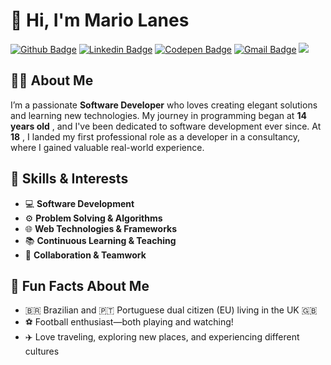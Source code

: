 # 👋 Hi, I'm **Mario Lanes**

[![Github Badge](https://img.shields.io/badge/-Github-000?style=flat-square&logo=Github&logoColor=white&link=https://github.com/mlanes)](https://github.com/mlanes)
[![Linkedin Badge](https://img.shields.io/badge/-LinkedIn-blue?style=flat-square&logo=Linkedin&logoColor=white&link=https://www.linkedin.com/in/mariolanes/)](https://www.linkedin.com/in/mariolanes/)
[![Codepen Badge](https://img.shields.io/badge/-Codepen-000?style=flat-square&logo=Codepen&logoColor=white&link=https://codepen.io/mlanes)](https://codepen.io/mlanes)
[![Gmail Badge](https://img.shields.io/badge/-Gmail-red?style=flat-square&logo=Gmail&logoColor=white&link=mailto:mario.lanesjr@gmail.com)](mailto:mario.lanesjr@gmail.com)
![](https://komarev.com/ghpvc/?username=mlanes&style=flat-square)

## 👨‍💻 About Me

I’m a passionate **Software Developer** who loves creating elegant solutions and learning new technologies. My journey in programming began at  **14 years old** , and I've been dedicated to software development ever since. At  **18** , I landed my first professional role as a developer in a consultancy, where I gained valuable real-world experience.

## 🚀 Skills & Interests

* 💻 **Software Development**
* ⚙️ **Problem Solving & Algorithms**
* 🌐 **Web Technologies & Frameworks**
* 📚 **Continuous Learning & Teaching**
* 🤝 **Collaboration & Teamwork**

## 🎯 Fun Facts About Me

* 🇧🇷 Brazilian and 🇵🇹 Portuguese dual citizen (EU) living in the UK 🇬🇧
* ⚽ Football enthusiast—both playing and watching!
* ✈️ Love traveling, exploring new places, and experiencing different cultures
